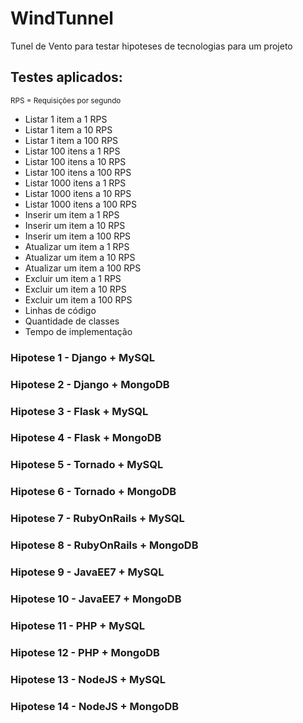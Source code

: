 WindTunnel
==========

Tunel de Vento para testar hipoteses de tecnologias para um projeto

## Testes aplicados:
 <small>RPS = Requisições por segundo</small>
 
 * Listar 1 item a 1 RPS
 * Listar 1 item a 10 RPS
 * Listar 1 item a 100 RPS
 * Listar 100 itens a 1 RPS
 * Listar 100 itens a 10 RPS
 * Listar 100 itens a 100 RPS
 * Listar 1000 itens a 1 RPS
 * Listar 1000 itens a 10 RPS
 * Listar 1000 itens a 100 RPS
 * Inserir um item a 1 RPS
 * Inserir um item a 10 RPS
 * Inserir um item a 100 RPS
 * Atualizar um item a 1 RPS
 * Atualizar um item a 10 RPS
 * Atualizar um item a 100 RPS
 * Excluir um item a 1 RPS
 * Excluir um item a 10 RPS
 * Excluir um item a 100 RPS
 * Linhas de código
 * Quantidade de classes
 * Tempo de implementação

### Hipotese 1 - Django + MySQL
### Hipotese 2 - Django + MongoDB
### Hipotese 3 - Flask + MySQL
### Hipotese 4 - Flask + MongoDB
### Hipotese 5 - Tornado + MySQL
### Hipotese 6 - Tornado + MongoDB
### Hipotese 7 - RubyOnRails + MySQL
### Hipotese 8 - RubyOnRails + MongoDB
### Hipotese 9 - JavaEE7 + MySQL
### Hipotese 10 - JavaEE7 + MongoDB
### Hipotese 11 - PHP + MySQL
### Hipotese 12 - PHP + MongoDB
### Hipotese 13 - NodeJS + MySQL
### Hipotese 14 - NodeJS + MongoDB

